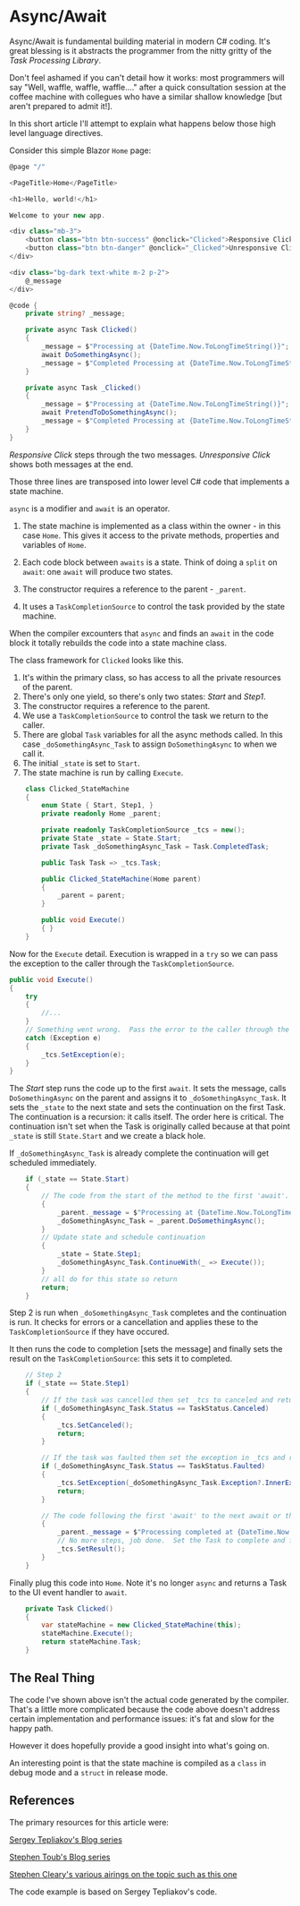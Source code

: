 # Async/Await

Async/Await is fundamental building material in modern C# coding.  It's great blessing is it abstracts the programmer from the nitty gritty of the *Task Processing Library*.

Don't feel ashamed if you can't detail how it works: most programmers will say "Well, waffle, waffle, waffle...." after a quick consultation session at the coffee machine with collegues who have a similar shallow knowledge [but aren't prepared to admit it!]. 

In this short article I'll attempt to explain what happens below those high level language directives.

Consider this simple Blazor `Home` page:

```csharp
@page "/"

<PageTitle>Home</PageTitle>

<h1>Hello, world!</h1>

Welcome to your new app.

<div class="mb-3">
    <button class="btn btn-success" @onclick="Clicked">Responsive Click</button>
    <button class="btn btn-danger" @onclick="_Clicked">Unresponsive Click</button>
</div>

<div class="bg-dark text-white m-2 p-2">
    @_message
</div>

@code {
    private string? _message;

    private async Task Clicked()
    {
        _message = $"Processing at {DateTime.Now.ToLongTimeString()}";
        await DoSomethingAsync();
        _message = $"Completed Processing at {DateTime.Now.ToLongTimeString()}";
    }

    private async Task _Clicked()
    {
        _message = $"Processing at {DateTime.Now.ToLongTimeString()}";
        await PretendToDoSomethingAsync();
        _message = $"Completed Processing at {DateTime.Now.ToLongTimeString()}";
    }
}
```

*Responsive Click* steps through the two messages.  *Unresponsive Click* shows both messages at the end. 

Those three lines are transposed into lower level C# code that implements a state machine.

`async` is a modifier and `await` is an operator.

1. The state machine is implemented as a class within the owner - in this case `Home`.  This gives it access to the private methods, properties and variables of `Home`. 

2. Each code block between `awaits` is a state.  Think of doing a `split` on `await`: one `await` will produce two states.

1. The constructor requires a reference to the parent - `_parent`.
 
1. It uses a `TaskCompletionSource` to control the task provided by the state machine.


When the compiler excounters that `async` and finds an `await` in the code block it totally rebuilds the code into a state machine class.

The class framework for `Clicked` looks like this.

1. It's within the primary class, so has access to all the private resources of the parent.
1. There's only one yield, so there's only two states: *Start* and *Step1*.
2. The constructor requires a reference to the parent.
3. We use a `TaskCompletionSource` to control the task we return to the caller.
4. There are global `Task` variables for all the async methods called.  In this case `_doSomethingAsync_Task` to assign `DoSomethingAsync` to when we call it.
5. The initial `_state` is set to `Start`.
6. The state machine is run by calling `Execute`.

```csharp
    class Clicked_StateMachine
    {
        enum State { Start, Step1, }
        private readonly Home _parent;

        private readonly TaskCompletionSource _tcs = new();
        private State _state = State.Start;
        private Task _doSomethingAsync_Task = Task.CompletedTask;

        public Task Task => _tcs.Task;

        public Clicked_StateMachine(Home parent)
        {
            _parent = parent;
        }

        public void Execute()
        { }
    }
```

Now for the `Execute` detail.  Execution is wrapped in a `try` so we can pass the exception to the caller through the `TaskCompletionSource`.

```csharp
public void Execute()
{
    try
    {
        //...
    }
    // Something went wrong.  Pass the error to the caller through the completion task
    catch (Exception e)
    {
        _tcs.SetException(e);
    }
}
```
The *Start* step runs the code up to the first `await`.  It sets the message, calls `DoSomethingAsync` on the parent and assigns it to `_doSomethingAsync_Task`.  It sets the `_state` to the next state and sets the continuation on the first Task.  The continuation is a recursion: it calls itself.  The order here is critical.  The continuation isn't set when the Task is originally called because at that point `_state` is still `State.Start` and we create a black hole.

If `_doSomethingAsync_Task` is already complete the continuation will get scheduled immediately.

```csharp
    if (_state == State.Start)
    {
        // The code from the start of the method to the first 'await'.
        {
            _parent._message = $"Processing at {DateTime.Now.ToLongTimeString()}";
            _doSomethingAsync_Task = _parent.DoSomethingAsync();
        }
        // Update state and schedule continuation
        {
            _state = State.Step1;
            _doSomethingAsync_Task.ContinueWith(_ => Execute());
        }
        // all do for this state so return
        return;
    }
```
Step 2 is run when `_doSomethingAsync_Task` completes and the continuation is run.  It checks for errors or a cancellation and applies these to the `TaskCompletionSource` if they have occured.

It then runs the code to completion [sets the message] and finally sets the result on the `TaskCompletionSource`: this sets it to completed.

```csharp
    // Step 2
    if (_state == State.Step1)
    {
        // If the task was cancelled then set _tcs to canceled and return
        if (_doSomethingAsync_Task.Status == TaskStatus.Canceled)
        {
            _tcs.SetCanceled();
            return;
        }

        // If the task was faulted then set the exception in _tcs and return
        if (_doSomethingAsync_Task.Status == TaskStatus.Faulted)
        {
            _tcs.SetException(_doSomethingAsync_Task.Exception?.InnerException ?? new Exception("DoSomethingAsync just self destructed with no suicide note!"));
            return;
        }

        // The code following the first 'await' to the next await or the end.
        {
            _parent._message = $"Processing completed at {DateTime.Now.ToLongTimeString()}";
            // No more steps, job done.  Set the Task to complete and finish.
            _tcs.SetResult();
        }
    }
```

Finally plug this code into `Home`.  Note it's no longer `async` and returns a Task to the UI event handler to `await`.

```csharp
    private Task Clicked()
    {
        var stateMachine = new Clicked_StateMachine(this);
        stateMachine.Execute();
        return stateMachine.Task;
    }
```

## The Real Thing

The code I've shown above isn't the actual code generated by the compiler.  That's a little more complicated because the code above doesn't address certain implementation and performance issues: it's fat and slow for the happy path.

However it does hopefully provide a good insight into what's going on.

An interesting point is that the state machine is compiled as a `class` in debug mode and a `struct` in release mode. 

## References

The primary resources for this article were:

[Sergey Tepliakov's Blog series](https://devblogs.microsoft.com/premier-developer/dissecting-the-async-methods-in-c/)

[Stephen Toub's Blog series](https://devblogs.microsoft.com/pfxteam/await-anything/)

[Stephen Cleary's various airings on the topic such as this one](https://blog.stephencleary.com/2023/11/configureawait-in-net-8.html)

The code example is based on Sergey Tepliakov's code. 
